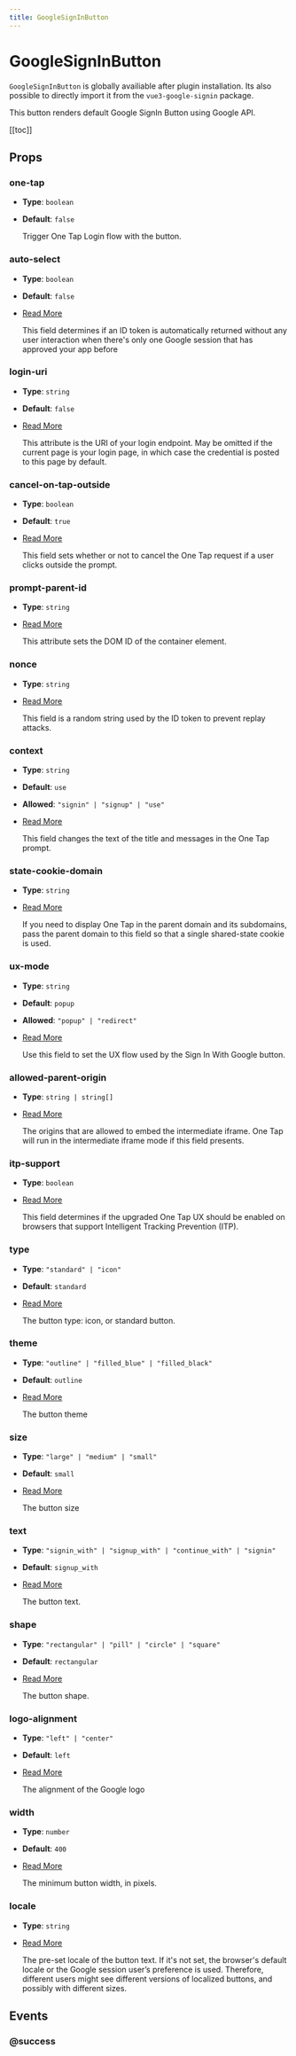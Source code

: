 ```yaml
---
title: GoogleSignInButton
---
```


# GoogleSignInButton

`GoogleSignInButton` is globally availiable after plugin installation.
Its also possible to directly import it from the `vue3-google-signin` package.

This button renders default Google SignIn Button using Google API.

[[toc]]

## Props

### one-tap

- **Type**: `boolean`
- **Default**: `false`
  
  Trigger One Tap Login flow with the button.


### auto-select

- **Type**: `boolean`
- **Default**: `false`
- [Read More](https://developers.google.com/identity/gsi/web/reference/js-reference#auto_select)
  
  This field determines if an ID token is automatically returned without any user interaction
  when there's only one Google session that has approved your app before

### login-uri

- **Type**: `string`
- **Default**: `false`
- [Read More](https://developers.google.com/identity/gsi/web/reference/js-reference#login_uri)

  This attribute is the URI of your login endpoint. May be omitted if the current page is your login page, in which case the credential is posted to this page by default.


### cancel-on-tap-outside

- **Type**: `boolean`
- **Default**: `true`
- [Read More](https://developers.google.com/identity/gsi/web/reference/js-reference#cancel_on_tap_outside)

  This field sets whether or not to cancel the One Tap request if a user clicks outside the prompt.


### prompt-parent-id

- **Type**: `string`
- [Read More](https://developers.google.com/identity/gsi/web/reference/js-reference#prompt_parent_id)

  This attribute sets the DOM ID of the container element.

### nonce

- **Type**: `string`
- [Read More](https://developers.google.com/identity/gsi/web/reference/js-reference#nonce)

  This field is a random string used by the ID token to prevent replay attacks.

### context

- **Type**: `string`
- **Default**: `use`
- **Allowed**: `"signin" | "signup" | "use"`
- [Read More](https://developers.google.com/identity/gsi/web/reference/js-reference#nonce)

  This field changes the text of the title and messages in the One Tap prompt.

### state-cookie-domain

- **Type**: `string`
- [Read More](https://developers.google.com/identity/gsi/web/reference/js-reference#state_cookie_domain)

  If you need to display One Tap in the parent domain and its subdomains, pass the parent domain to this field so that a single shared-state cookie is used.

### ux-mode

- **Type**: `string`
- **Default**: `popup`
- **Allowed**: `"popup" | "redirect"`
- [Read More](https://developers.google.com/identity/gsi/web/reference/js-reference#ux_mode)

  Use this field to set the UX flow used by the Sign In With Google button.

### allowed-parent-origin

- **Type**: `string | string[]`
- [Read More](https://developers.google.com/identity/gsi/web/reference/js-reference#allowed_parent_origin)

  The origins that are allowed to embed the intermediate iframe. One Tap will run in the intermediate iframe mode if this field presents.

### itp-support

- **Type**: `boolean`
- [Read More](https://developers.google.com/identity/gsi/web/reference/js-reference#itp_support)

  This field determines if the upgraded One Tap UX should be enabled on browsers that support Intelligent Tracking Prevention (ITP).

### type

- **Type**: `"standard" | "icon"`
- **Default**: `standard`
- [Read More](https://developers.google.com/identity/gsi/web/reference/js-reference#type)

  The button type: icon, or standard button.

### theme

- **Type**: `"outline" | "filled_blue" | "filled_black"`
- **Default**: `outline`
- [Read More](https://developers.google.com/identity/gsi/web/reference/js-reference#theme)

  The button theme

### size

- **Type**: `"large" | "medium" | "small"`
- **Default**: `small`
- [Read More](https://developers.google.com/identity/gsi/web/reference/js-reference#size)

  The button size

### text

- **Type**: `"signin_with" | "signup_with" | "continue_with" | "signin"`
- **Default**: `signup_with`
- [Read More](https://developers.google.com/identity/gsi/web/reference/js-reference#text)

  The button text.

### shape

- **Type**: `"rectangular" | "pill" | "circle" | "square"`
- **Default**: `rectangular`
- [Read More](https://developers.google.com/identity/gsi/web/reference/js-reference#shape)

  The button shape.

### logo-alignment

- **Type**: `"left" | "center"`
- **Default**: `left`
- [Read More](https://developers.google.com/identity/gsi/web/reference/js-reference#logo_alignment)

  The alignment of the Google logo

### width

- **Type**: `number`
- **Default**: `400`
- [Read More](https://developers.google.com/identity/gsi/web/reference/js-reference#width)

  The minimum button width, in pixels.

### locale

- **Type**: `string`
- [Read More](https://developers.google.com/identity/gsi/web/reference/js-reference#locale)

  The pre-set locale of the button text. If it's not set, the browser's default locale or the Google session user’s preference is used.
  Therefore, different users might see different versions of localized buttons, and possibly with different sizes.

## Events

### @success

